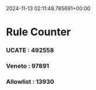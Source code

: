 2024-11-13 02:11:48.785691+00:00
# Rule Counter 
 ### UCATE : 492558

 ### Veneto : 97891

 ### Allowlist : 13930